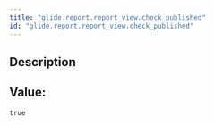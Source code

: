 ```yaml
---
title: "glide.report.report_view.check_published"
id: "glide.report.report_view.check_published"
---
```

## Description



## Value: 
```
true
```